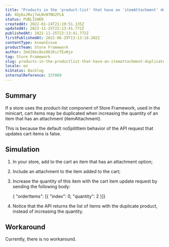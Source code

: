 ```yaml
---
title: "Products in the 'product-list' that have an 'itemAttachment' duplicate when the quantity is increased"
id: 4QybxJRoj7wLNvN7NG2FLA
status: PUBLISHED
createdAt: 2022-01-24T21:19:51.135Z
updatedAt: 2022-11-25T22:13:41.772Z
publishedAt: 2022-11-25T22:13:41.772Z
firstPublishedAt: 2022-06-29T13:13:18.202Z
contentType: knownIssue
productTeam: Store Framework
author: 2mXZkbi0oi061KicTExNjo
tag: Store Framework
slug: products-in-the-productlist-that-have-an-itemattachment-duplicate-when-the-quantity-is-increased
locale: en
kiStatus: Backlog
internalReference: 337069
---
```


## Summary


If a store uses the product-list component of Store Framework, used in the minicart, cart items may be duplicated when increasing the quantity of an item that has an attachment (itemAttachment).

This is because the default noSplitItem behavior of the API request that updates cart items is false.



## Simulation



1. In your store, add to the cart an item that has an attachment option;
2. Include an attachment to the item added to the cart;
3. Increase the quantity of this item with the cart item update request by sending the following body:

    { "orderItems": [{ "index": 0, "quantity": 2 }]}

4. Notice that the API returns the list of items with the duplicate product, instead of increasing the quantity.



## Workaround


Currently, there is no workaround.

